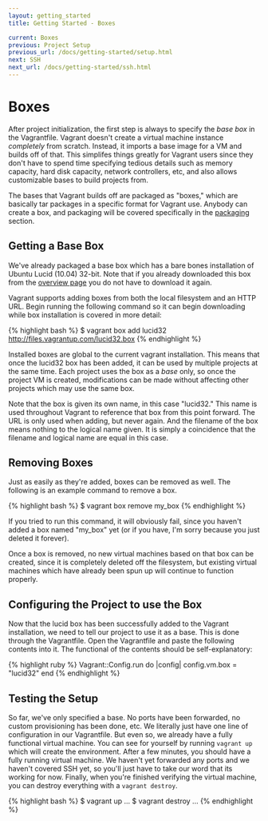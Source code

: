 ```yaml
---
layout: getting_started
title: Getting Started - Boxes

current: Boxes
previous: Project Setup
previous_url: /docs/getting-started/setup.html
next: SSH
next_url: /docs/getting-started/ssh.html
---
```

# Boxes

After project initialization, the first step is always to specify the
_base box_ in the Vagrantfile. Vagrant doesn't create a virtual machine
instance _completely_ from scratch. Instead, it imports a base image for
a VM and builds off of that. This simplifes things greatly for Vagrant
users since they don't have to spend time specifying tedious details
such as memory capacity, hard disk capacity, network controllers, etc,
and also allows customizable bases to build projects from.

The bases that Vagrant builds off are packaged as "boxes," which are
basically tar packages in a specific format for Vagrant use. Anybody
can create a box, and packaging will be covered specifically in the
[packaging](/docs/getting-started/packaging.html) section.

## Getting a Base Box

We've already packaged a base box which has a bare bones installation
of Ubuntu Lucid (10.04) 32-bit. Note that if you already downloaded
this box from the [overview page](/docs/getting-started/index.html) you
do not have to download it again.

Vagrant supports adding boxes from both the local filesystem and an
HTTP URL. Begin running the following command so it can begin downloading
while box installation is covered in more detail:

{% highlight bash %}
$ vagrant box add lucid32 http://files.vagrantup.com/lucid32.box
{% endhighlight %}

Installed boxes are global to the current vagrant installation. This
means that once the lucid32 box has been added, it can be used by
multiple projects at the same time. Each project uses the box as a _base_ only, so once the
project VM is created, modifications can be made without affecting other
projects which may use the same box.

Note that the box is given its own name, in this case "lucid32." This name
is used throughout Vagrant to reference that box from this point forward.
The URL is only used when adding, but never again. And the filename of the
box means nothing to the logical name given. It is simply a coincidence that
the filename and logical name are equal in this case.

## Removing Boxes

Just as easily as they're added, boxes can be removed as well. The following
is an example command to remove a box.

{% highlight bash %}
$ vagrant box remove my_box
{% endhighlight %}

If you tried to run this command, it will obviously fail, since you haven't
added a box named "my_box" yet (or if you have, I'm sorry because you just
deleted it forever).

Once a box is removed, no new virtual machines based on that box can be created,
since it is completely deleted off the filesystem, but existing virtual machines
which have already been spun up will continue to function properly.

## Configuring the Project to use the Box

Now that the lucid box has been successfully added to the Vagrant installation,
we need to tell our project to use it as a base. This is done through the Vagrantfile.
Open the Vagrantfile and paste the following contents into it. The functional of
the contents should be self-explanatory:

{% highlight ruby %}
Vagrant::Config.run do |config|
  config.vm.box = "lucid32"
end
{% endhighlight %}

## Testing the Setup

So far, we've only specified a base. No ports have been forwarded, no custom provisioning
has been done, etc. We literally just have one line of configuration in our Vagrantfile.
But even so, we already have a fully functional virtual machine. You can see for yourself
by running `vagrant up` which will create the environment. After a few minutes, you should
have a fully running virtual machine. We haven't yet forwarded any ports and we haven't covered
SSH yet, so you'll just have to take our word that its working for now. Finally,
when you're finished verifying the virtual machine, you can destroy everything with a
`vagrant destroy`.

{% highlight bash %}
$ vagrant up
...
$ vagrant destroy
...
{% endhighlight %}
